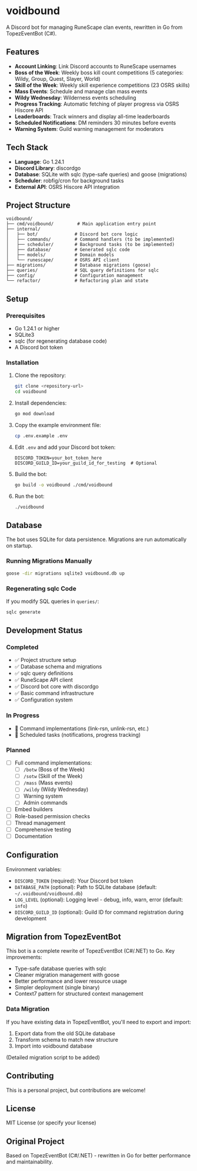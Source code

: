# voidbound

A Discord bot for managing RuneScape clan events, rewritten in Go from TopezEventBot (C#).

## Features

- **Account Linking**: Link Discord accounts to RuneScape usernames
- **Boss of the Week**: Weekly boss kill count competitions (5 categories: Wildy, Group, Quest, Slayer, World)
- **Skill of the Week**: Weekly skill experience competitions (23 OSRS skills)
- **Mass Events**: Schedule and manage clan mass events
- **Wildy Wednesday**: Wilderness events scheduling
- **Progress Tracking**: Automatic fetching of player progress via OSRS Hiscore API
- **Leaderboards**: Track winners and display all-time leaderboards
- **Scheduled Notifications**: DM reminders 30 minutes before events
- **Warning System**: Guild warning management for moderators

## Tech Stack

- **Language**: Go 1.24.1
- **Discord Library**: discordgo
- **Database**: SQLite with sqlc (type-safe queries) and goose (migrations)
- **Scheduler**: robfig/cron for background tasks
- **External API**: OSRS Hiscore API integration

## Project Structure

```
voidbound/
├── cmd/voidbound/         # Main application entry point
├── internal/
│   ├── bot/              # Discord bot core logic
│   ├── commands/         # Command handlers (to be implemented)
│   ├── scheduler/        # Background tasks (to be implemented)
│   ├── database/         # Generated sqlc code
│   ├── models/           # Domain models
│   └── runescape/        # OSRS API client
├── migrations/           # Database migrations (goose)
├── queries/              # SQL query definitions for sqlc
├── config/               # Configuration management
└── refactor/             # Refactoring plan and state
```

## Setup

### Prerequisites

- Go 1.24.1 or higher
- SQLite3
- sqlc (for regenerating database code)
- A Discord bot token

### Installation

1. Clone the repository:
   ```bash
   git clone <repository-url>
   cd voidbound
   ```

2. Install dependencies:
   ```bash
   go mod download
   ```

3. Copy the example environment file:
   ```bash
   cp .env.example .env
   ```

4. Edit `.env` and add your Discord bot token:
   ```
   DISCORD_TOKEN=your_bot_token_here
   DISCORD_GUILD_ID=your_guild_id_for_testing  # Optional
   ```

5. Build the bot:
   ```bash
   go build -o voidbound ./cmd/voidbound
   ```

6. Run the bot:
   ```bash
   ./voidbound
   ```

## Database

The bot uses SQLite for data persistence. Migrations are run automatically on startup.

### Running Migrations Manually

```bash
goose -dir migrations sqlite3 voidbound.db up
```

### Regenerating sqlc Code

If you modify SQL queries in `queries/`:

```bash
sqlc generate
```

## Development Status

### Completed
- ✅ Project structure setup
- ✅ Database schema and migrations
- ✅ sqlc query definitions
- ✅ RuneScape API client
- ✅ Discord bot core with discordgo
- ✅ Basic command infrastructure
- ✅ Configuration system

### In Progress
- 🚧 Command implementations (link-rsn, unlink-rsn, etc.)
- 🚧 Scheduled tasks (notifications, progress tracking)

### Planned
- [ ] Full command implementations:
  - [ ] `/botw` (Boss of the Week)
  - [ ] `/sotw` (Skill of the Week)
  - [ ] `/mass` (Mass events)
  - [ ] `/wildy` (Wildy Wednesday)
  - [ ] Warning system
  - [ ] Admin commands
- [ ] Embed builders
- [ ] Role-based permission checks
- [ ] Thread management
- [ ] Comprehensive testing
- [ ] Documentation

## Configuration

Environment variables:

- `DISCORD_TOKEN` (required): Your Discord bot token
- `DATABASE_PATH` (optional): Path to SQLite database (default: `~/.voidbound/voidbound.db`)
- `LOG_LEVEL` (optional): Logging level - debug, info, warn, error (default: `info`)
- `DISCORD_GUILD_ID` (optional): Guild ID for command registration during development

## Migration from TopezEventBot

This bot is a complete rewrite of TopezEventBot (C#/.NET) to Go. Key improvements:

- Type-safe database queries with sqlc
- Cleaner migration management with goose
- Better performance and lower resource usage
- Simpler deployment (single binary)
- Context7 pattern for structured context management

### Data Migration

If you have existing data in TopezEventBot, you'll need to export and import:

1. Export data from the old SQLite database
2. Transform schema to match new structure
3. Import into voidbound database

(Detailed migration script to be added)

## Contributing

This is a personal project, but contributions are welcome!

## License

MIT License (or specify your license)

## Original Project

Based on TopezEventBot (C#/.NET) - rewritten in Go for better performance and maintainability.
